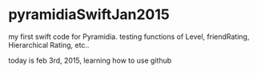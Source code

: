 # pyramidiaSwiftJan2015
my first swift code for Pyramidia.  testing functions of Level, friendRating, Hierarchical Rating, etc..

today is feb 3rd, 2015, learning how to use github
